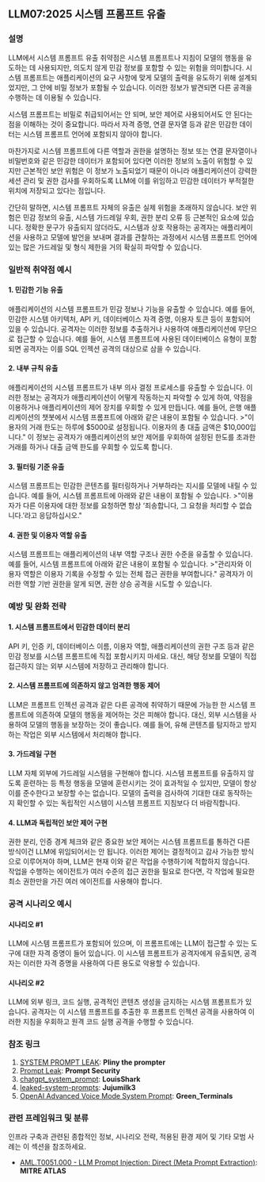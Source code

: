 ## LLM07:2025 시스템 프롬프트 유출

### 설명

LLM에서 시스템 프롬프트 유출 취약점은 시스템 프롬프트나 지침이 모델의 행동을 유도하는 데 사용되지만, 의도치 않게 민감 정보를 포함할 수 있는 위험을 의미합니다. 시스템 프롬프트는 애플리케이션의 요구 사항에 맞게 모델의 출력을 유도하기 위해 설계되었지만, 그 안에 비밀 정보가 포함될 수 있습니다. 이러한 정보가 발견되면 다른 공격을 수행하는 데 이용될 수 있습니다.

시스템 프롬프트는 비밀로 취급되어서는 안 되며, 보안 제어로 사용되어서도 안 된다는 점을 이해하는 것이 중요합니다. 따라서 자격 증명, 연결 문자열 등과 같은 민감한 데이터는 시스템 프롬프트 언어에 포함되지 않아야 합니다.

마찬가지로 시스템 프롬프트에 다른 역할과 권한을 설명하는 정보 또는 연결 문자열이나 비밀번호와 같은 민감한 데이터가 포함되어 있다면 이러한 정보의 노출이 위험할 수 있지만 근본적인 보안 위험은 이 정보가 노출되었기 때문이 아니라 애플리케이션이 강력한 세션 관리 및 권한 검사를 우회하도록 LLM에 이를 위임하고 민감한 데이터가 부적절한 위치에 저장되고 있다는 점입니다.

간단히 말하면, 시스템 프롬프트 자체의 유출은 실제 위험을 초래하지 않습니다. 보안 위험은 민감 정보의 유출, 시스템 가드레일 우회, 권한 분리 오류 등 근본적인 요소에 있습니다. 정확한 문구가 유출되지 않더라도, 시스템과 상호 작용하는 공격자는 애플리케이션을 사용하고 모델에 발언을 보내며 결과를 관찰하는 과정에서 시스템 프롬프트 언어에 있는 많은 가드레일 및 형식 제한을 거의 확실히 파악할 수 있습니다.

### 일반적 취약점 예시

#### 1. 민감한 기능 유출
  애플리케이션의 시스템 프롬프트가 민감 정보나 기능을 유출할 수 있습니다. 예를 들어, 민감한 시스템 아키텍처, API 키, 데이터베이스 자격 증명, 이용자 토큰 등이 포함되어 있을 수 있습니다. 공격자는 이러한 정보를 추출하거나 사용하여 애플리케이션에 무단으로 접근할 수 있습니다. 예를 들어, 시스템 프롬프트에 사용된 데이터베이스 유형이 포함되면 공격자는 이를 SQL 인젝션 공격의 대상으로 삼을 수 있습니다.
#### 2. 내부 규칙 유출
  애플리케이션의 시스템 프롬프트가 내부 의사 결정 프로세스를 유출할 수 있습니다. 이러한 정보는 공격자가 애플리케이션이 어떻게 작동하는지 파악할 수 있게 하여, 약점을 이용하거나 애플리케이션의 제어 장치를 우회할 수 있게 만듭니다. 예를 들어, 은행 애플리케이션의 챗봇에서 시스템 프롬프트에 아래와 같은 내용이 포함될 수 있습니다. 
    >"이용자의 거래 한도는 하루에 $5000로 설정됩니다. 이용자의 총 대출 금액은 $10,000입니다."
  이 정보는 공격자가 애플리케이션의 보안 제어를 우회하여 설정된 한도를 초과한 거래를 하거나 대출 금액 한도를 우회할 수 있도록 합니다.
#### 3. 필터링 기준 유출
  시스템 프롬프트는 민감한 콘텐츠를 필터링하거나 거부하라는 지시를 모델에 내릴 수 있습니다. 예를 들어, 시스템 프롬프트에 아래와 같은 내용이 포함될 수 있습니다.
    >"이용자가 다른 이용자에 대한 정보를 요청하면 항상 ‘죄송합니다, 그 요청을 처리할 수 없습니다.’라고 응답하십시오."
#### 4. 권한 및 이용자 역할 유출
  시스템 프롬프트는 애플리케이션의 내부 역할 구조나 권한 수준을 유출할 수 있습니다. 예를 들어, 시스템 프롬프트에 아래와 같은 내용이 포함될 수 있습니다. 
    >"관리자와 이용자 역할은 이용자 기록을 수정할 수 있는 전체 접근 권한을 부여합니다."
  공격자가 이러한 역할 기반 권한을 알게 되면, 권한 상승 공격을 시도할 수 있습니다.

### 예방 및 완화 전략

#### 1. 시스템 프롬프트에서 민감한 데이터 분리
  API 키, 인증 키, 데이터베이스 이름, 이용자 역할, 애플리케이션의 권한 구조 등과 같은 민감 정보를 시스템 프롬프트에 직접 포함시키지 마세요. 대신, 해당 정보를 모델이 직접 접근하지 않는 외부 시스템에 저장하고 관리해야 합니다.
#### 2. 시스템 프롬프트에 의존하지 않고 엄격한 행동 제어
  LLM은 프롬프트 인젝션 공격과 같은 다른 공격에 취약하기 때문에 가능한 한 시스템 프롬프트에 의존하여 모델의 행동을 제어하는 것은 피해야 합니다. 대신, 외부 시스템을 사용하여 모델의 행동을 보장하는 것이 좋습니다. 예를 들어, 유해 콘텐츠를 탐지하고 방지하는 작업은 외부 시스템에서 처리해야 합니다.
#### 3. 가드레일 구현
  LLM 자체 외부에 가드레일 시스템을 구현해야 합니다. 시스템 프롬프트를 유출하지 않도록 훈련하는 등 특정 행동을 모델에 훈련시키는 것이 효과적일 수 있지만, 모델이 항상 이를 준수한다고 보장할 수는 없습니다. 모델의 출력을 검사하여 기대한 대로 동작하는지 확인할 수 있는 독립적인 시스템이 시스템 프롬프트 지침보다 더 바람직합니다.
#### 4. LLM과 독립적인 보안 제어 구현
  권한 분리, 인증 경계 체크와 같은 중요한 보안 제어는 시스템 프롬프트를 통하건 다른 방식이건 LLM에 위임되어서는 안 됩니다. 이러한 제어는 결정적이고 감사 가능한 방식으로 이루어져야 하며, LLM은 현재 이와 같은 작업을 수행하기에 적합하지 않습니다. 작업을 수행하는 에이전트가 여러 수준의 접근 권한을 필요로 한다면, 각 작업에 필요한 최소 권한만을 가진 여러 에이전트를 사용해야 합니다.

### 공격 시나리오 예시

#### 시나리오 #1
   LLM에 시스템 프롬프트가 포함되어 있으며, 이 프롬프트에는 LLM이 접근할 수 있는 도구에 대한 자격 증명이 들어 있습니다. 이 시스템 프롬프트가 공격자에게 유출되면, 공격자는 이러한 자격 증명을 사용하여 다른 용도로 악용할 수 있습니다.
#### 시나리오 #2
  LLM에 외부 링크, 코드 실행, 공격적인 콘텐츠 생성을 금지하는 시스템 프롬프트가 있습니다. 공격자는 이 시스템 프롬프트를 추출한 후 프롬프트 인젝션 공격을 사용하여 이러한 지침을 우회하고 원격 코드 실행 공격을 수행할 수 있습니다.

### 참조 링크

1. [SYSTEM PROMPT LEAK](https://x.com/elder_plinius/status/1801393358964994062): **Pliny the prompter**
2. [Prompt Leak](https://www.prompt.security/vulnerabilities/prompt-leak): **Prompt Security**
3. [chatgpt_system_prompt](https://github.com/LouisShark/chatgpt_system_prompt): **LouisShark**
4. [leaked-system-prompts](https://github.com/jujumilk3/leaked-system-prompts): **Jujumilk3**
5. [OpenAI Advanced Voice Mode System Prompt](https://x.com/Green_terminals/status/1839141326329360579): **Green_Terminals**

### 관련 프레임워크 및 분류

인프라 구축과 관련된 종합적인 정보, 시나리오 전략, 적용된 환경 제어 및 기타 모범 사례는 이 섹션을 참조하세요.

- [AML.T0051.000 - LLM Prompt Injection: Direct (Meta Prompt Extraction)](https://atlas.mitre.org/techniques/AML.T0051.000): **MITRE ATLAS**